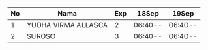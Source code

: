 | No | Nama | Exp | 18Sep | 19Sep |
|-----|-----|-----|-----|-----|
| 1 | YUDHA VIRMA ALLASCA  | 2 | 06:40-- | 06:40-- |
| 2 | SUROSO  | 3 | 06:40-- | 06:40-- |
